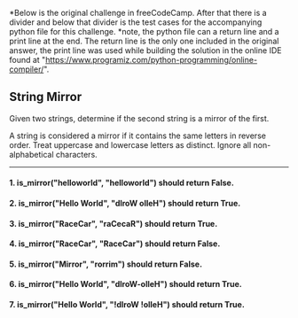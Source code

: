 *Below is the original challenge in freeCodeCamp. After that there is a divider and below that divider is the test cases for the accompanying python file for this challenge.
*note, the python file can a return line and a print line at the end. The return line is the only one included in the original answer, the print line was used while building the solution in
 the online IDE found at "https://www.programiz.com/python-programming/online-compiler/".

## String Mirror
Given two strings, determine if the second string is a mirror of the first.

A string is considered a mirror if it contains the same letters in reverse order.
Treat uppercase and lowercase letters as distinct.
Ignore all non-alphabetical characters.

****

#### 1. is_mirror("helloworld", "helloworld") should return False.
#### 2. is_mirror("Hello World", "dlroW olleH") should return True.
#### 3. is_mirror("RaceCar", "raCecaR") should return True.
#### 4. is_mirror("RaceCar", "RaceCar") should return False.
#### 5. is_mirror("Mirror", "rorrim") should return False.
#### 6. is_mirror("Hello World", "dlroW-olleH") should return True.
#### 7. is_mirror("Hello World", "!dlroW !olleH") should return True.
